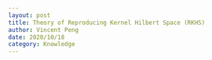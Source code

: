 ```yaml
---
layout: post
title: Theory of Reproducing Kernel Hilbert Space (RKHS)
author: Vincent Peng
date: 2020/10/18
category: Knowledge
---
```

